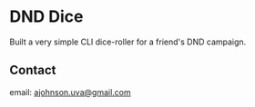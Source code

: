 # DND Dice

Built a very simple CLI dice-roller for a friend's DND campaign.

## Contact

email: ajohnson.uva@gmail.com
